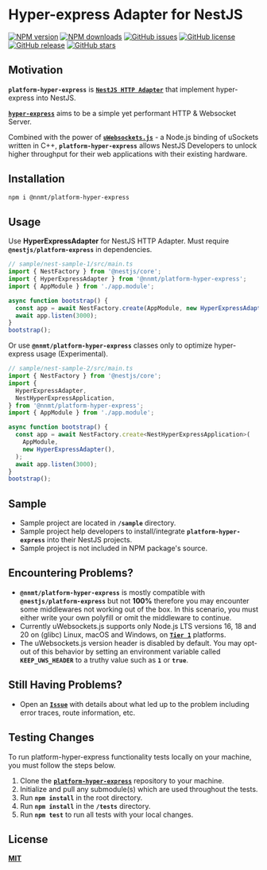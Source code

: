 # Hyper-express Adapter for NestJS

<div align="left">

[![NPM version](https://img.shields.io/npm/v/@nnmt/platform-hyper-express.svg?style=flat)](https://www.npmjs.com/package/@nnmt/platform-hyper-express)
[![NPM downloads](https://img.shields.io/npm/dm/@nnmt/platform-hyper-express.svg?style=flat)](https://www.npmjs.com/package/@nnmt/platform-hyper-express)
[![GitHub issues](https://img.shields.io/github/issues/cpfriend1721994/platform-hyper-express)](https://github.com/cpfriend1721994/platform-hyper-express/issues)
[![GitHub license](https://img.shields.io/github/license/cpfriend1721994/platform-hyper-express)](https://github.com/cpfriend1721994/platform-hyper-express/blob/master/LICENSE)
[![GitHub release](https://img.shields.io/badge/established-in%202024-green)](https://github.com/cpfriend1721994/platform-hyper-express/releases)
[![GitHub stars](https://img.shields.io/github/stars/cpfriend1721994/platform-hyper-express)](https://github.com/cpfriend1721994/platform-hyper-express/stargazers)

</div>



## Motivation
**`platform-hyper-express`** is [**`NestJS HTTP Adapter`**](https://docs.nestjs.com/faq/http-adapter) that implement hyper-express into NestJS.

[**`hyper-express`**](https://github.com/kartikk221/hyper-express) aims to be a simple yet performant HTTP & Websocket Server.

Combined with the power of [**`uWebsockets.js`**](https://github.com/uNetworking/uWebSockets.js) - a Node.js binding of uSockets written in C++, **`platform-hyper-express`** allows NestJS Developers to unlock higher throughput for their web applications with their existing hardware.



## Installation
```sh
npm i @nnmt/platform-hyper-express
```



## Usage
Use **HyperExpressAdapter** for NestJS HTTP Adapter. Must require **`@nestjs/platform-express`** in dependencies.
```js
// sample/nest-sample-1/src/main.ts
import { NestFactory } from '@nestjs/core';
import { HyperExpressAdapter } from '@nnmt/platform-hyper-express';
import { AppModule } from './app.module';

async function bootstrap() {
  const app = await NestFactory.create(AppModule, new HyperExpressAdapter());
  await app.listen(3000);
}
bootstrap();
```

Or use **`@nnmt/platform-hyper-express`** classes only to optimize hyper-express usage (Experimental).
```js
// sample/nest-sample-2/src/main.ts
import { NestFactory } from '@nestjs/core';
import {
  HyperExpressAdapter,
  NestHyperExpressApplication,
} from '@nnmt/platform-hyper-express';
import { AppModule } from './app.module';

async function bootstrap() {
  const app = await NestFactory.create<NestHyperExpressApplication>(
    AppModule,
    new HyperExpressAdapter(),
  );
  await app.listen(3000);
}
bootstrap();
```



## Sample
- Sample project are located in **`/sample`** directory.
- Sample project help developers to install/integrate **`platform-hyper-express`** into their NestJS projects.
- Sample project is not included in NPM package's source.



## Encountering Problems?
- **`@nnmt/platform-hyper-express`** is mostly compatible with **`@nestjs/platform-express`** but not **100%** therefore you may encounter some middlewares not working out of the box. In this scenario, you must either write your own polyfill or omit the middleware to continue.
- Currently uWebsockets.js supports only Node.js LTS versions 16, 18 and 20 on (glibc) Linux, macOS and Windows, on [**`Tier 1`**](https://github.com/nodejs/node/blob/master/BUILDING.md#platform-list) platforms.
- The uWebsockets.js version header is disabled by default. You may opt-out of this behavior by setting an environment variable called **`KEEP_UWS_HEADER`** to a truthy value such as **`1`** or **`true`**.



## Still Having Problems?
- Open an [**`Issue`**](https://github.com/cpfriend1721994/platform-hyper-express/issues) with details about what led up to the problem including error traces, route information, etc.



## Testing Changes
To run platform-hyper-express functionality tests locally on your machine, you must follow the steps below.
1. Clone the [**`platform-hyper-express`**](https://github.com/cpfriend1721994/platform-hyper-express.git) repository to your machine.
2. Initialize and pull any submodule(s) which are used throughout the tests.
3. Run **`npm install`** in the root directory.
4. Run **`npm install`** in the **`/tests`** directory.
5. Run **`npm test`** to run all tests with your local changes.



## License
[**MIT**](./LICENSE)